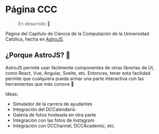# Página CCC

> En desarrollo 🚧

Página del Capítulo de Ciencia de la Computación de la Universidad Católica,
hecha en [AstroJS](https://astro.build/).

## ¿Porque AstroJS? 🤔

AstroJS permite usar fácilmente componentes de otras librerías de UI,
como React, Vue, Angular, Svelte, etc. Entonces, tener esta facilidad
permite que cualquiera pueda armar una parte interactiva con las
herramientas que más conoce 🚀

Ideas:
- Simulador de la carrera de ayudantes
- Integración del DCCalendario 
- Galeria de fotos hosteada en otra parte
- Integración con las fotos de Instagram
- Integración con DCChannel, DCCAcademic, etc.
